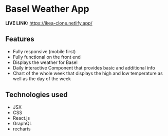 # Basel Weather App

**LIVE LINK:** https://ikea-clone.netlify.app/

## Features
* Fully responsive (mobile first)
* Fully functional on the front end
* Displays the weather for Basel
* Daily interactive Component that provides basic and additional info
* Chart of the whole week that displays the high and low temperature as well as the day of the week

## Technologies used 
* JSX
* CSS
* React.js
* GraphQL
* recharts
